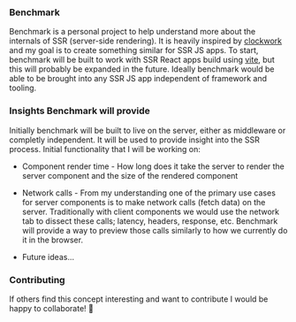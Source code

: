 ### Benchmark

Benchmark is a personal project to help understand more about the internals of SSR (server-side rendering). It is heavily inspired by [clockwork](https://github.com/itsgoingd/clockwork) and my goal is to create something similar for SSR JS apps. To start, benchmark will be built to work with SSR React apps build using [vite](https://vitejs.dev/), but this will probably be expanded in the future. Ideally benchmark would be able to be brought into any SSR JS app independent of framework and tooling.

### Insights Benchmark will provide

Initially benchmark will be built to live on the server, either as middleware or completly independent. It will be used to provide insight into the SSR process. Initial functionality that I will be working on:

- Component render time - How long does it take the server to render the server component and the size of the rendered component

- Network calls - From my understanding one of the primary use cases for server components is to make network calls (fetch data) on the server. Traditionally with client components we would use the network tab to dissect these calls; latency, headers, response, etc. Benchmark will provide a way to preview those calls similarly to how we currently do it in the browser.

- Future ideas...

### Contributing

If others find this concept interesting and want to contribute I would be happy to collaborate! 🎉
